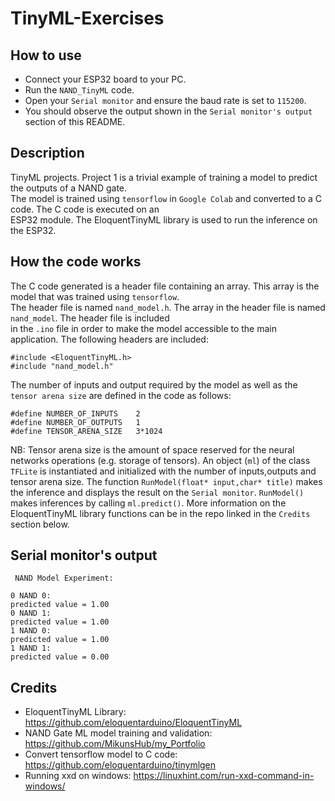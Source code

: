 # TinyML-Exercises  

## How to use  
- Connect your ESP32 board to your PC.    
- Run the ``NAND_TinyML`` code.  
- Open your ``Serial monitor`` and ensure the baud rate is set to ``115200``.  
- You should observe the output shown in the ``Serial monitor's output`` section of this README.  

## Description  
TinyML projects. Project 1 is a trivial example of training a model to predict the outputs of a NAND gate.  
The model is trained using ``tensorflow`` in ``Google Colab`` and converted to a C code. The C code is executed on an  
ESP32 module. The EloquentTinyML library is used to run the inference on the ESP32.   

## How the code works  
The C code generated is a header file containing an array. This array is the model that was trained using ``tensorflow``.  
The header file is named ``nand_model.h``. The array in the header file is named ``nand_model``. The header file is included  
in the ``.ino`` file in order to make the model accessible to the main application. The following headers are included:  

```
#include <EloquentTinyML.h>
#include "nand_model.h"
```  
The number of inputs and output required by the model as well as the ``tensor arena size`` are defined in the code as follows:  

```
#define NUMBER_OF_INPUTS    2
#define NUMBER_OF_OUTPUTS   1
#define TENSOR_ARENA_SIZE   3*1024
```

NB: Tensor arena size is the amount of space reserved for the neural networks operations (e.g. storage of tensors). An object (``ml``) of the class ``TFLite`` is instantiated and initialized with the number of inputs,outputs and tensor arena size. The function ``RunModel(float* input,char* title)`` makes the inference and displays the result on the ``Serial monitor``. ``RunModel()`` makes inferences by calling ``ml.predict()``. More information on the EloquentTinyML library functions can be in the repo linked in the ``Credits`` section below.  

## Serial monitor's output  
```
 NAND Model Experiment: 

0 NAND 0: 
predicted value = 1.00
0 NAND 1: 
predicted value = 1.00
1 NAND 0: 
predicted value = 1.00
1 NAND 1: 
predicted value = 0.00
```

## Credits  
- EloquentTinyML Library: https://github.com/eloquentarduino/EloquentTinyML  
- NAND Gate ML model training and validation: https://github.com/MikunsHub/my_Portfolio  
- Convert tensorflow model to C code: https://github.com/eloquentarduino/tinymlgen  
- Running xxd on windows: https://linuxhint.com/run-xxd-command-in-windows/  

